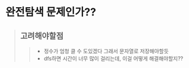# 완전탐색 문제인가??
> ## 고려해야할점
>> * 정수가 엄청 클 수 도있겠다 그래서 문자열로 저장해야할듯
>> * dfs하면 시간이 너무 많이 걸리는데, 이걸 어떻게 해결해야할지?? 
